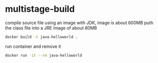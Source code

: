 # multistage-build

compile source file using an image with JDK, image is about 600MB
puth the class file into a JRE image of about 80MB

```bash
docker build -t java-helloworld .
```

run container and remove it

```bash
docker run -it --rm java-helloworld
```

